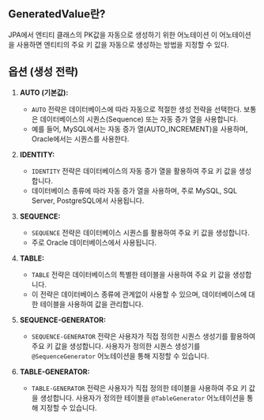 ## GeneratedValue란?
JPA에서 엔티티 클래스의 PK값을 자동으로 생성하기 위한 어노테이션
이 어노테이션을 사용하면 엔티티의 주요 키 값을 자동으로 생성하는 방법을 지정할 수 있다.
## 옵션 (생성 전략)
1. **AUTO (기본값):**
    - `AUTO` 전략은 데이터베이스에 따라 자동으로 적절한 생성 전략을 선택한다. 보통은 데이터베이스의 시퀀스(Sequence) 또는 자동 증가 열을 사용합니다.
    - 예를 들어, MySQL에서는 자동 증가 열(AUTO_INCREMENT)을 사용하며, Oracle에서는 시퀀스를 사용한다.
2. **IDENTITY:**
    - `IDENTITY` 전략은 데이터베이스의 자동 증가 열을 활용하여 주요 키 값을 생성합니다.
    - 데이터베이스 종류에 따라 자동 증가 열을 사용하며, 주로 MySQL, SQL Server, PostgreSQL에서 사용됩니다.
3. **SEQUENCE:**
    - `SEQUENCE` 전략은 데이터베이스 시퀀스를 활용하여 주요 키 값을 생성합니다.
    - 주로 Oracle 데이터베이스에서 사용됩니다.
4. **TABLE:**
    
    - `TABLE` 전략은 데이터베이스의 특별한 테이블을 사용하여 주요 키 값을 생성합니다.
    - 이 전략은 데이터베이스 종류에 관계없이 사용할 수 있으며, 데이터베이스에 대한 테이블을 사용하여 값을 관리합니다.
5. **SEQUENCE-GENERATOR:**
    
    - `SEQUENCE-GENERATOR` 전략은 사용자가 직접 정의한 시퀀스 생성기를 활용하여 주요 키 값을 생성합니다. 사용자가 정의한 시퀀스 생성기를 `@SequenceGenerator` 어노테이션을 통해 지정할 수 있습니다.
6. **TABLE-GENERATOR:**
    
    - `TABLE-GENERATOR` 전략은 사용자가 직접 정의한 테이블을 사용하여 주요 키 값을 생성합니다. 사용자가 정의한 테이블을 `@TableGenerator` 어노테이션을 통해 지정할 수 있습니다.